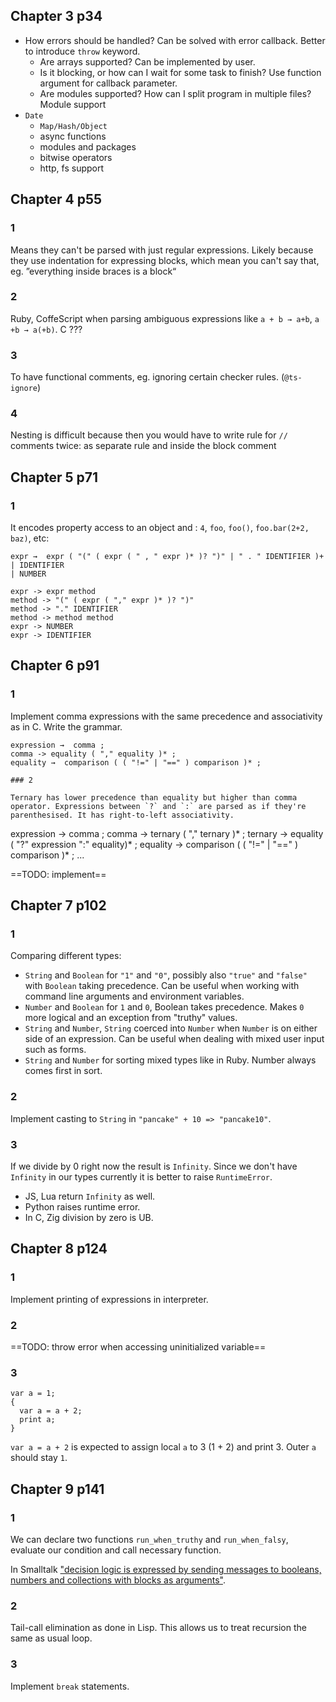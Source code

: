 ## Chapter 3 p34

- How errors should be handled? Can be solved with error callback. Better to introduce `throw` keyword.
  - Are arrays supported? Can be implemented by user.
  - Is it blocking, or how can I wait for some task to finish? Use function argument for callback parameter.
  - Are modules supported? How can I split program in multiple files? Module support
- `Date`
  - `Map/Hash/Object`
  - async functions
  - modules and packages
  - bitwise operators
  - http, fs support

## Chapter 4 p55

### 1

Means they can't be parsed with just regular expressions. Likely because they use indentation for expressing blocks, which mean you can't say that, eg. ”everything inside braces is a block“

### 2

Ruby, CoffeScript when parsing ambiguous expressions like `a + b → a+b`, `a +b → a(+b)`. C ???

### 3

To have functional comments, eg. ignoring certain checker rules. (`@ts-ignore`)

### 4

Nesting is difficult because then you would have to write rule for `//` comments twice: as separate rule and inside the block comment

## Chapter 5 p71

### 1

It encodes property access to an object and : `4`, `foo`, `foo()`, `foo.bar(2+2, baz)`, etc:
```
expr →  expr ( "(" ( expr ( " , " expr )* )? ")" | " . " IDENTIFIER )+
| IDENTIFIER
| NUMBER
```
```
expr -> expr method
method -> "(" ( expr ( "," expr )* )? ")"
method -> "." IDENTIFIER
method -> method method
expr -> NUMBER
expr -> IDENTIFIER
```

## Chapter 6 p91

### 1

Implement comma expressions with the same precedence and associativity as in C. Write the grammar.

```
expression →  comma ;
comma -> equality ( "," equality )* ;
equality →  comparison ( ( "!=" | "==" ) comparison )* ;

### 2

Ternary has lower precedence than equality but higher than comma operator. Expressions between `?` and `:` are parsed as if they're parenthesised. It has right-to-left associativity.

```
expression →  comma ;
comma -> ternary ( "," ternary )* ;
ternary -> equality ( "?" expression ":" equality)* ;
equality →  comparison ( ( "!=" | "==" ) comparison )* ;
...

==TODO: implement==

## Chapter 7 p102

### 1

Comparing different types:

- `String` and `Boolean` for `"1"` and `"0"`, possibly also `"true"` and
`"false"` with `Boolean` taking precedence. Can be useful when working
with command line arguments and environment variables.
- `Number` and `Boolean` for `1` and `0`, Boolean takes precedence. Makes
`0` more logical and an exception from "truthy" values.
- `String` and `Number`, `String` coerced into `Number` when
`Number` is on either side of an expression. Can be useful when dealing
with mixed user input such as forms.
- `String` and `Number` for sorting mixed types like in Ruby. Number always
comes first in sort.

### 2

Implement casting to `String` in `"pancake" + 10 => "pancake10"`.

### 3

If we divide by 0 right now the result is `Infinity`. Since we don't have
   `Infinity` in our types currently it is better to raise `RuntimeError`.

- JS, Lua return `Infinity` as well.
- Python raises runtime error.
- In C, Zig division by zero is UB.

## Chapter 8 p124

### 1

Implement printing of expressions in interpreter.

### 2

==TODO: throw error when accessing uninitialized variable==

### 3

```
var a = 1;
{
  var a = a + 2;
  print a;
}

```

`var a = a + 2` is expected to assign local `a` to 3 (1 + 2) and print 3. Outer `a` should stay `1`.

## Chapter 9 p141

### 1

We can declare two functions `run_when_truthy` and `run_when_falsy`, evaluate
our condition and call necessary function.

In Smalltalk ["decision logic is expressed by sending messages to booleans, numbers and collections with blocks as arguments"](https://cuis-smalltalk.github.io/TheCuisBook/Control-flow-with-block-and-message.html).

### 2

Tail-call elimination as done in Lisp. This allows us to treat recursion the same as usual loop.

### 3

Implement `break` statements.

